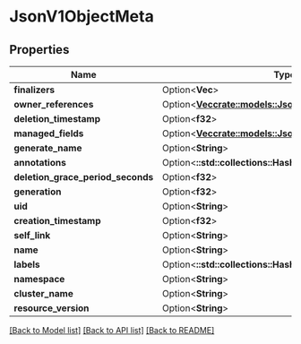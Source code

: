 # JsonV1ObjectMeta

## Properties

Name | Type | Description | Notes
------------ | ------------- | ------------- | -------------
**finalizers** | Option<**Vec<String>**> |  | [optional]
**owner_references** | Option<[**Vec<crate::models::JsonV1OwnerReference>**](json_V1OwnerReference.md)> |  | [optional]
**deletion_timestamp** | Option<**f32**> |  | [optional]
**managed_fields** | Option<[**Vec<crate::models::JsonV1ManagedFieldsEntry>**](json_V1ManagedFieldsEntry.md)> |  | [optional]
**generate_name** | Option<**String**> |  | [optional]
**annotations** | Option<**::std::collections::HashMap<String, String>**> |  | [optional]
**deletion_grace_period_seconds** | Option<**f32**> |  | [optional]
**generation** | Option<**f32**> |  | [optional]
**uid** | Option<**String**> |  | [optional]
**creation_timestamp** | Option<**f32**> |  | [optional]
**self_link** | Option<**String**> |  | [optional]
**name** | Option<**String**> |  | [optional]
**labels** | Option<**::std::collections::HashMap<String, String>**> |  | [optional]
**namespace** | Option<**String**> |  | [optional]
**cluster_name** | Option<**String**> |  | [optional]
**resource_version** | Option<**String**> |  | [optional]

[[Back to Model list]](../README.md#documentation-for-models) [[Back to API list]](../README.md#documentation-for-api-endpoints) [[Back to README]](../README.md)


